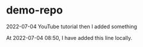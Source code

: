# demo-repo
2022-07-04 YouTube tutorial
then I added something

At 2022-07-04 08:50, I have added this line locally.
